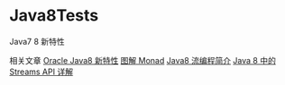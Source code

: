 Java8Tests
==========

Java7 8 新特性

相关文章
[Oracle Java8 新特性](http://www.oracle.com/technetwork/java/javase/8-whats-new-2157071.html)
[图解 Monad](http://www.ruanyifeng.com/blog/2015/07/monad.html)
[Java8 流编程简介](http://winterbe.com/posts/2014/07/31/java8-stream-tutorial-examples/)
[Java 8 中的 Streams API 详解](http://www.ibm.com/developerworks/cn/java/j-lo-java8streamapi/)
